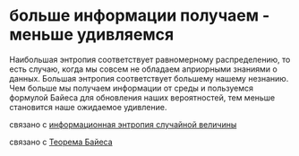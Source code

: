 # больше информации получаем - меньше удивляемся
Наибольшая энтропия соответствует равномерному распределению, то есть случаю, когда мы совсем не обладаем априорными знаниями о данных. Большая энтропия соответствует большему нашему незнанию. Чем больше мы получаем информации от среды и пользуемся формулой Байеса для обновления наших вероятностей, тем меньше становится наше ожидаемое удивление.

связано с [информационная энтропия случайной величины](%D0%B8%D0%BD%D1%84%D0%BE%D1%80%D0%BC%D0%B0%D1%86%D0%B8%D0%BE%D0%BD%D0%BD%D0%B0%D1%8F%20%D1%8D%D0%BD%D1%82%D1%80%D0%BE%D0%BF%D0%B8%D1%8F%20%D1%81%D0%BB%D1%83%D1%87%D0%B0%D0%B9%D0%BD%D0%BE%D0%B9%20%D0%B2%D0%B5%D0%BB%D0%B8%D1%87%D0%B8%D0%BD%D1%8B)

связано с [Теорема Байеса](%D0%A2%D0%B5%D0%BE%D1%80%D0%B5%D0%BC%D0%B0%20%D0%91%D0%B0%D0%B9%D0%B5%D1%81%D0%B0)
